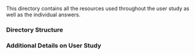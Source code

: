 This directory contains all the resources used throughout the user study as well as the individual answers.
### Directory Structure

### Additional Details on User Study
